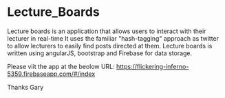 # Lecture_Boards
Lecture boards is an application that allows users to interact with their lecturer in real-time It uses the familiar "hash-tagging" approach as twitter to allow lecturers to easily find posts directed at them. Lecture boards is written using angularJS, bootstrap and Firebase for data storage.

Please viit the app at the beolow URL:
https://flickering-inferno-5359.firebaseapp.com/#/index

Thanks
Gary
